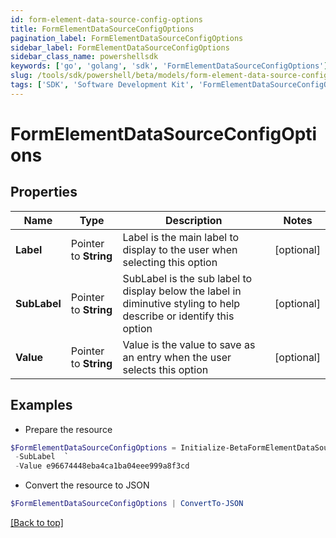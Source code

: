 ```yaml
---
id: form-element-data-source-config-options
title: FormElementDataSourceConfigOptions
pagination_label: FormElementDataSourceConfigOptions
sidebar_label: FormElementDataSourceConfigOptions
sidebar_class_name: powershellsdk
keywords: ['go', 'golang', 'sdk', 'FormElementDataSourceConfigOptions'] 
slug: /tools/sdk/powershell/beta/models/form-element-data-source-config-options
tags: ['SDK', 'Software Development Kit', 'FormElementDataSourceConfigOptions']
---
```



# FormElementDataSourceConfigOptions

## Properties

Name | Type | Description | Notes
------------ | ------------- | ------------- | -------------
**Label** |  Pointer to **String** | Label is the main label to display to the user when selecting this option | [optional] 
**SubLabel** |  Pointer to **String** | SubLabel is the sub label to display below the label in diminutive styling to help describe or identify this option | [optional] 
**Value** |  Pointer to **String** | Value is the value to save as an entry when the user selects this option | [optional] 

## Examples

- Prepare the resource
```powershell
$FormElementDataSourceConfigOptions = Initialize-BetaFormElementDataSourceConfigOptions  -Label regression-test-access-request-07c55dd6-3056-430a-86b5-fccc395bb6c5 `
 -SubLabel  `
 -Value e96674448eba4ca1ba04eee999a8f3cd
```

- Convert the resource to JSON
```powershell
$FormElementDataSourceConfigOptions | ConvertTo-JSON
```


[[Back to top]](#) 

